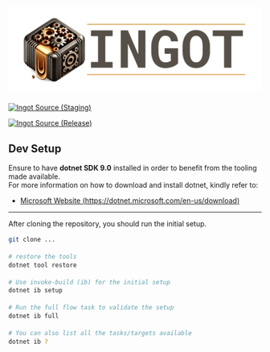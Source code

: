 # ![image](docs/images/banner.png)

[![Ingot Source (Staging)](https://github.com/stfbln/Ingot/actions/workflows/ingot-src-staging.yml/badge.svg)](https://github.com/stfbln/Ingot/actions/workflows/ingot-src-staging.yml)

[![Ingot Source (Release)](https://github.com/stfbln/Ingot/actions/workflows/ingot-src-release.yml/badge.svg)](https://github.com/stfbln/Ingot/actions/workflows/ingot-src-release.yml)

## Dev Setup

Ensure to have **dotnet SDK 9.0** installed in order to benefit from the tooling made available. \
For more information on how to download and install dotnet, kindly refer to:

* [Microsoft Website (https://dotnet.microsoft.com/en-us/download)](https://dotnet.microsoft.com/en-us/download)

***

After cloning the repository, you should run the initial setup.

```bash
git clone ...

# restore the tools
dotnet tool restore

# Use invoke-build (ib) for the initial setup
dotnet ib setup

# Run the full flow task to validate the setup
dotnet ib full

# You can also list all the tasks/targets available
dotnet ib ?
```
